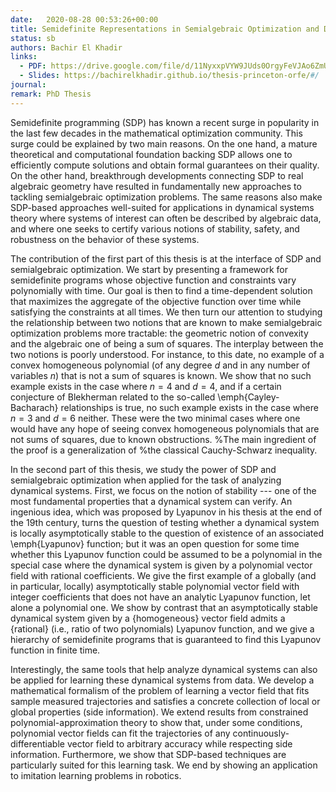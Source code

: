 ```yaml
---
date:   2020-08-28 00:53:26+00:00
title: Semidefinite Representations in Semialgebraic Optimization and Dynamics-Oriented Learning
status: sb
authors: Bachir El Khadir
links: 
  - PDF: https://drive.google.com/file/d/11NyxxpVYW9JUds0OrgyFeVJAo6ZmUMpT/view?usp=sharing
  - Slides: https://bachirelkhadir.github.io/thesis-princeton-orfe/#/
journal: 
remark: PhD Thesis
---
```


Semidefinite programming (SDP) has known a recent surge in popularity
in the last few decades in the mathematical optimization
community. This surge could be explained by two main reasons. On the
one hand, a mature theoretical and computational foundation backing
SDP allows one to efficiently compute solutions and obtain formal
guarantees on their quality. On the other hand, breakthrough
developments connecting SDP to real algebraic geometry have resulted
in fundamentally new approaches to tackling semialgebraic optimization
problems. The same reasons also make SDP-based approaches well-suited
for applications in dynamical systems theory where systems of interest
can often be described by algebraic data, and where one seeks to
certify various notions of stability, safety, and robustness on the
behavior of these systems.



The contribution of the first part of this thesis is at the interface
of SDP and semialgebraic optimization.  We start by presenting a
framework for semidefinite programs whose objective function and
constraints vary polynomially with time. Our goal is then to find a
time-dependent solution that maximizes the aggregate of the objective
function over time while satisfying the constraints at all times. We
then turn our attention to studying the relationship between two
notions that are known to make semialgebraic optimization problems
more tractable: the geometric notion of convexity and the algebraic
one of being a sum of squares. The interplay between the two notions
is poorly understood. For instance, to this date, no example of a
convex homogeneous polynomial (of any degree $d$ and in any number of
variables $n$) that is not a sum of squares is known. We show that no
such example exists in the case where $n=4$ and $d=4$, and if a
certain conjecture of Blekherman related to the so-called
\emph{Cayley-Bacharach} relationships is true, no such example exists
in the case where $n=3$ and $d=6$ neither. These were the two minimal
cases where one would have any hope of seeing convex homogeneous
polynomials that are not sums of squares, due to known obstructions.
%The main ingredient of the proof is a generalization of
%the classical Cauchy-Schwarz inequality.


In the second part of this thesis, we study the power of SDP and
semialgebraic optimization when applied for the task of analyzing
dynamical systems. First, we focus on the notion of stability --- one
of the most fundamental properties that a dynamical system can
verify. An ingenious idea, which was proposed by Lyapunov in his
thesis at the end of the $19\text{th}$ century, turns the question of
testing whether a dynamical system is locally asymptotically stable to
the question of existence of an associated \emph{Lyapunov} function;
but it was an open question for some time whether this Lyapunov
function could be assumed to be a polynomial in the special case where
the dynamical system is given by a polynomial vector field with
rational coefficients. We give the first example of a globally (and in
particular, locally) asymptotically stable polynomial vector field
with integer coefficients that does not have an analytic Lyapunov
function, let alone a polynomial one. We show by contrast that an
asymptotically stable dynamical system given by a {homogeneous}
vector field admits a {rational} (i.e., ratio of two polynomials)
Lyapunov function, and we give a hierarchy of semidefinite programs
that is guaranteed to find this Lyapunov function in finite time.


Interestingly, the same tools that help analyze dynamical systems can
also be applied for learning these dynamical systems from data. We
develop a mathematical formalism of the problem of learning a vector
field that fits sample measured trajectories and satisfies a concrete
collection of local or global properties (side information). We extend
results from constrained polynomial-approximation theory to show that,
under some conditions, polynomial vector fields can fit the
trajectories of any continuously-differentiable vector field to
arbitrary accuracy while respecting side information. Furthermore, we
show that SDP-based techniques are particularly suited for this
learning task.  We end by showing an application to imitation learning
problems in robotics.

